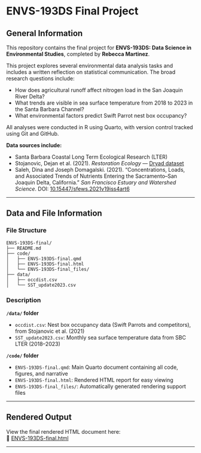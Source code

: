 # ENVS-193DS Final Project

## General Information

This repository contains the final project for **ENVS-193DS: Data Science in Environmental Studies**, completed by **Rebecca Martinez**.

This project explores several environmental data analysis tasks and includes a written reflection on statistical communication. The broad research questions include:

- How does agricultural runoff affect nitrogen load in the San Joaquin River Delta?
- What trends are visible in sea surface temperature from 2018 to 2023 in the Santa Barbara Channel?
- What environmental factors predict Swift Parrot nest box occupancy?

All analyses were conducted in R using Quarto, with version control tracked using Git and GitHub.

**Data sources include:**

- Santa Barbara Coastal Long Term Ecological Research (LTER)
- Stojanovic, Dejan et al. (2021). *Restoration Ecology* — [Dryad dataset](https://doi.org/10.5061/dryad.83bk3j9sb)
- Saleh, Dina and Joseph Domagalski. (2021). “Concentrations, Loads, and Associated Trends of Nutrients Entering the Sacramento–San Joaquin Delta, California.” *San Francisco Estuary and Watershed Science*. DOI: [10.15447/sfews.2021v19iss4art6](https://doi.org/10.15447/sfews.2021v19iss4art6)

---

## Data and File Information

### File Structure

```plaintext
ENVS-193DS-final/
├── README.md  
├── code/  
│   ├── ENVS-193DS-final.qmd  
│   ├── ENVS-193DS-final.html  
│   └── ENVS-193DS-final_files/  
├── data/  
│   ├── occdist.csv  
│   └── SST_update2023.csv  
```
### Description

**`/data/` folder**
- `occdist.csv`: Nest box occupancy data (Swift Parrots and competitors), from Stojanovic et al. (2021)
- `SST_update2023.csv`: Monthly sea surface temperature data from SBC LTER (2018–2023)

**`/code/` folder**
- `ENVS-193DS-final.qmd`: Main Quarto document containing all code, figures, and narrative
- `ENVS-193DS-final.html`: Rendered HTML report for easy viewing
- `ENVS-193DS-final_files/`: Automatically generated rendering support files

---

## Rendered Output

View the final rendered HTML document here:  
🔗 [ENVS-193DS-final.html](https://rebeccalmartinez.github.io/ENVS-193DS_spring-2025_final/code/ENVS-193DS_final.html)

---
